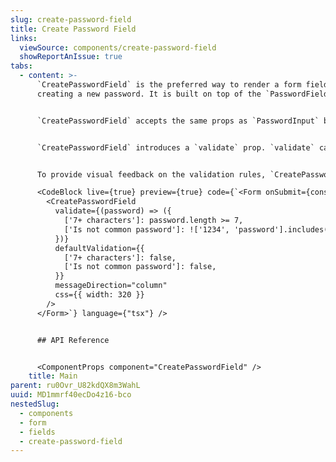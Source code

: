 ```yaml
---
slug: create-password-field
title: Create Password Field
links:
  viewSource: components/create-password-field
  showReportAnIssue: true
tabs:
  - content: >-
      `CreatePasswordField` is the preferred way to render a form field for
      creating a new password. It is built on top of the `PasswordField`.


      `CreatePasswordField` accepts the same props as `PasswordInput` but provides default values for some of them (e.g. `label` defaults to `"Create a password"` and `name` defaults to `password`).


      `CreatePasswordField` introduces a `validate` prop. `validate` can be synchronous or asynchronous, it allows you to provide a custom function to handle password validation according to your specific requirements. The `defaultValidation` prop allows you to provide an initial validation status that matches the same structure that the validate function returns. This way, you can display immediate feedback to the user while the actual validation is being processed asynchronously.


      To provide visual feedback on the validation rules, `CreatePasswordField` utilizes the `InlineMessage` component. The direction of these messages can be controlled using the `messageDirection` prop.

      <CodeBlock live={true} preview={true} code={`<Form onSubmit={console.log}>
        <CreatePasswordField
          validate={(password) => ({
            ['7+ characters']: password.length >= 7,
            ['Is not common password']: !['1234', 'password'].includes(password)
          })}
          defaultValidation={{
            ['7+ characters']: false,
            ['Is not common password']: false,
          }}
          messageDirection="column"
          css={{ width: 320 }}
        />
      </Form>`} language={"tsx"} />


      ## API Reference


      <ComponentProps component="CreatePasswordField" />
    title: Main
parent: ru0Ovr_U82kdQX8m3WahL
uuid: MD1mmrf40ecDo4z16-bco
nestedSlug:
  - components
  - form
  - fields
  - create-password-field
---
```

